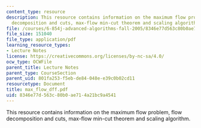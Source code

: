 ```yaml
---
content_type: resource
description: This resource contains information on the maximum flow problem, flow
  decomposition and cuts, max-flow min-cut theorem and scaling algorithm.
file: /courses/6-854j-advanced-algorithms-fall-2005/8346e77d563c80b0ae714a21bc9a4541_max_flow_dff.pdf
file_size: 151040
file_type: application/pdf
learning_resource_types:
- Lecture Notes
license: https://creativecommons.org/licenses/by-nc-sa/4.0/
ocw_type: OCWFile
parent_title: Lecture Notes
parent_type: CourseSection
parent_uid: 801fa253-f5eb-de84-048e-e39c0b02cd11
resourcetype: Document
title: max_flow_dff.pdf
uid: 8346e77d-563c-80b0-ae71-4a21bc9a4541
---
```

This resource contains information on the maximum flow problem, flow decomposition and cuts, max-flow min-cut theorem and scaling algorithm.